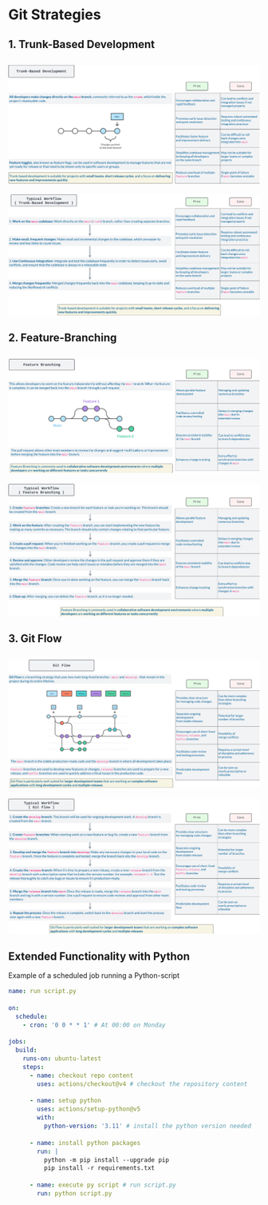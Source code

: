 # Git Strategies
## 1. Trunk-Based Development
![](/documentation/01-Trunk-Based.png)
---
![](/documentation/02-Trunk-Based.png)
 

## 2. Feature-Branching
![](/documentation/01-Feature-Branching.png)
---
![](/documentation/02-Feature-Branching.png)


## 3. Git Flow
![](/documentation/01-Git-Flow.png)
---
![](/documentation/02-Git-Flow.png)

## Extended Functionality with Python
Example of a scheduled job running a Python-script

```yml
name: run script.py

on:
  schedule:
    - cron: '0 0 * * 1' # At 00:00 on Monday

jobs:
  build:
    runs-on: ubuntu-latest
    steps:
      - name: checkout repo content
        uses: actions/checkout@v4 # checkout the repository content

      - name: setup python
        uses: actions/setup-python@v5
        with:
          python-version: '3.11' # install the python version needed

      - name: install python packages
        run: |
          python -m pip install --upgrade pip
          pip install -r requirements.txt

      - name: execute py script # run script.py
        run: python script.py
```